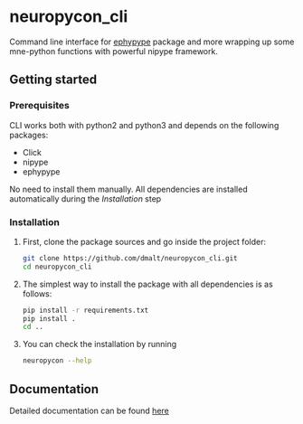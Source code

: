 neuropycon_cli
==============

Command line interface for [ephypype](https://github.com/neuropycon/ephypype)
package and more wrapping up some mne-python functions with powerful nipype framework.

Getting started
------------

### Prerequisites
CLI works both with python2 and python3 and depends on the following packages:

- Click
- nipype
- ephypype

No need to install them manually. All dependencies are installed
automatically during the *Installation* step

### Installation

1) First, clone the package sources and go inside the project folder:
    ```bash
    git clone https://github.com/dmalt/neuropycon_cli.git
    cd neuropycon_cli
    ```
2) The simplest way to install the package with all dependencies is as follows:
    ```bash
    pip install -r requirements.txt
    pip install .
    cd ..
    ```

3) You can check the installation by running 
    ```bash
    neuropycon --help
    ```


Documentation
--------------

Detailed documentation can be found
[here](https://neuropycon.github.io/neuropycon_doc/neuropycon_cli/neuropycon_cli.html)
